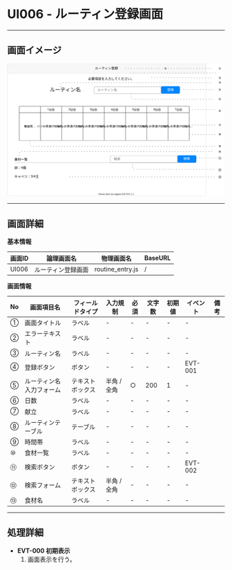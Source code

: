 # UI006 - ルーティン登録画面

---

## 画面イメージ
![画面イメージ](./画面イメージ.drawio.svg)

---

## 画面詳細

**基本情報**

| 画面ID | 論理画面名            | 物理画面名             | BaseURL |
| ------ | -------------------- | --------------------- | ------- |
| UI006  | ルーティン登録画面     | routine_entry.js      | /       |

**画面情報**

| No  | 画面項目名              | フィールドタイプ | 入力規制     | 必須 | 文字数 | 初期値 | イベント | 備考 |
| --- | ---------------------- | -------------- | ----------- | ---- | ------ | ------ | -------- | ---- |
| ①   | 画面タイトル            | ラベル         | -           | -    | -      | -      | -        |      |
| ②   | エラーテキスト          | ラベル         | -           | -    | -      | -      | -        |      |
| ③   | ルーティン名            | ラベル         | -           | -    | -      | -      | -        |      |
| ④   | 登録ボタン              | ボタン         | -           | -    | -      | -      | EVT-001  |      |
| ⑤   | ルーティン名入力フォーム | テキストボックス | 半角 / 全角 | ○    | 200    | 1      | -        |      |
| ⑥   | 日数                   | ラベル          | -           | -    | -      | -      | -        |      |
| ⑦   | 献立                   | ラベル          | -           | -    | -      | -      | -        |      |
| ⑧   | ルーティンテーブル      | テーブル         | -          | -    | -      | -      | -        |      |
| ⑨   | 時間帯                 | ラベル           | -          | -    | -      | -      | -        |      |
| ⑩   | 食材一覧               | ラベル           | -          | -    | -      | -      | -        |      |
| ⑪   | 検索ボタン             | ボタン           | -          | -    | -      | -      | EVT-002  |      |
| ⑫   | 検索フォーム           | テキストボックス  | 半角 / 全角 | -    | -      | -      | -        |      |
| ⑬   | 食材名                 | ラベル           | -         | -    | -      | -      | -        |      |

---

## 処理詳細

- **EVT-000 初期表示**
    1. 画面表示を行う。

<br>

